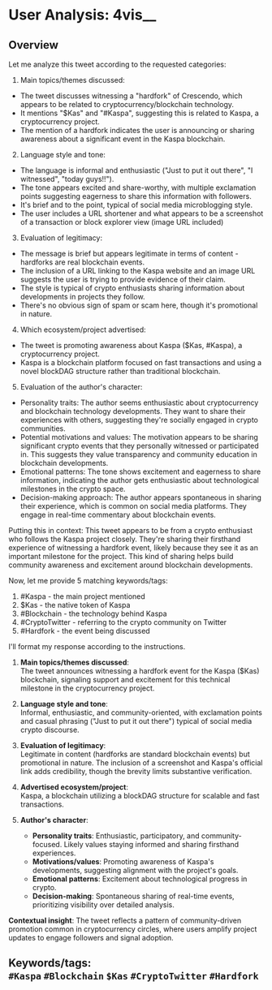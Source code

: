 # User Analysis: 4vis__

## Overview

<think>
Let me analyze this tweet according to the requested categories:

1. Main topics/themes discussed:
- The tweet discusses witnessing a "hardfork" of Crescendo, which appears to be related to cryptocurrency/blockchain technology.
- It mentions "$Kas" and "#Kaspa", suggesting this is related to Kaspa, a cryptocurrency project.
- The mention of a hardfork indicates the user is announcing or sharing awareness about a significant event in the Kaspa blockchain.

2. Language style and tone:
- The language is informal and enthusiastic ("Just to put it out there", "I witnessed", "today guys!!").
- The tone appears excited and share-worthy, with multiple exclamation points suggesting eagerness to share this information with followers.
- It's brief and to the point, typical of social media microblogging style.
- The user includes a URL shortener and what appears to be a screenshot of a transaction or block explorer view (image URL included)

3. Evaluation of legitimacy:
- The message is brief but appears legitimate in terms of content - hardforks are real blockchain events.
- The inclusion of a URL linking to the Kaspa website and an image URL suggests the user is trying to provide evidence of their claim.
- The style is typical of crypto enthusiasts sharing information about developments in projects they follow.
- There's no obvious sign of spam or scam here, though it's promotional in nature.

4. Which ecosystem/project advertised:
- The tweet is promoting awareness about Kaspa ($Kas, #Kaspa), a cryptocurrency project.
- Kaspa is a blockchain platform focused on fast transactions and using a novel blockDAG structure rather than traditional blockchain.

5. Evaluation of the author's character:
- Personality traits: The author seems enthusiastic about cryptocurrency and blockchain technology developments. They want to share their experiences with others, suggesting they're socially engaged in crypto communities.
- Potential motivations and values: The motivation appears to be sharing significant crypto events that they personally witnessed or participated in. This suggests they value transparency and community education in blockchain developments.
- Emotional patterns: The tone shows excitement and eagerness to share information, indicating the author gets enthusiastic about technological milestones in the crypto space.
- Decision-making approach: The author appears spontaneous in sharing their experience, which is common on social media platforms. They engage in real-time commentary about blockchain events.

Putting this in context: This tweet appears to be from a crypto enthusiast who follows the Kaspa project closely. They're sharing their firsthand experience of witnessing a hardfork event, likely because they see it as an important milestone for the project. This kind of sharing helps build community awareness and excitement around blockchain developments.

Now, let me provide 5 matching keywords/tags:
1. #Kaspa - the main project mentioned
2. $Kas - the native token of Kaspa
3. #Blockchain - the technology behind Kaspa
4. #CryptoTwitter - referring to the crypto community on Twitter
5. #Hardfork - the event being discussed

I'll format my response according to the instructions.
</think>

1. **Main topics/themes discussed**:  
   The tweet announces witnessing a hardfork event for the Kaspa ($Kas) blockchain, signaling support and excitement for this technical milestone in the cryptocurrency project.

2. **Language style and tone**:  
   Informal, enthusiastic, and community-oriented, with exclamation points and casual phrasing ("Just to put it out there") typical of social media crypto discourse.

3. **Evaluation of legitimacy**:  
   Legitimate in content (hardforks are standard blockchain events) but promotional in nature. The inclusion of a screenshot and Kaspa's official link adds credibility, though the brevity limits substantive verification.

4. **Advertised ecosystem/project**:  
   Kaspa, a blockchain utilizing a blockDAG structure for scalable and fast transactions.

5. **Author's character**:  
   - **Personality traits**: Enthusiastic, participatory, and community-focused. Likely values staying informed and sharing firsthand experiences.  
   - **Motivations/values**: Promoting awareness of Kaspa's developments, suggesting alignment with the project's goals.  
   - **Emotional patterns**: Excitement about technological progress in crypto.  
   - **Decision-making**: Spontaneous sharing of real-time events, prioritizing visibility over detailed analysis.  

**Contextual insight**: The tweet reflects a pattern of community-driven promotion common in cryptocurrency circles, where users amplify project updates to engage followers and signal adoption.

**Keywords/tags**:  
`#Kaspa` `#Blockchain` `$Kas` `#CryptoTwitter` `#Hardfork`
---
